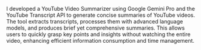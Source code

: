 I developed a YouTube Video Summarizer using Google Gemini Pro and the YouTube Transcript API to generate concise summaries of YouTube videos. The tool extracts transcripts, processes them with advanced language models, and produces brief yet comprehensive summaries. This allows users to quickly grasp key points and insights without watching the entire video, enhancing efficient information consumption and time management.
